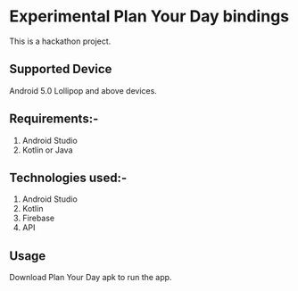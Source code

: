 # Experimental Plan Your Day bindings
This is a hackathon project.

## Supported Device

Android 5.0 Lollipop and above devices.

## Requirements:-

1. Android Studio
2. Kotlin or Java

## Technologies used:-

1. Android Studio
2. Kotlin
3. Firebase
4. API

## Usage
Download Plan Your Day apk to run the app.
